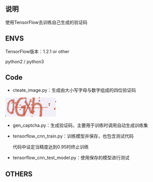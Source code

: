 ## 说明

使用TensorFlow去训练自己生成的验证码

## ENVS

TensorFlow版本：1.2.1 or other

python2 / python3

## Code

* cteate_image.py：生成由大小写字母与数字组成的四位验证码

![验证码](./Figure/0GXh.png)

* gen_captcha.py：生成验证码，主要用于训练时调用自动生成训练集

* tensorflow_cnn_train.py：训练模型并保存，也包含测试代码

  代码中设定当精度达到0.95时终止训练

* tensorflow_cnn_test_model.py：使用保存的模型进行测试

## OTHERS


